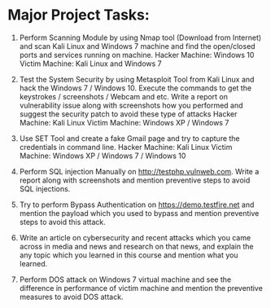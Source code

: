 # Major Project Tasks:

1.	Perform Scanning Module by using Nmap tool (Download from Internet) and scan Kali Linux and Windows 7 machine and find the open/closed ports and services running on machine.
Hacker Machine: Windows 10
Victim Machine: Kali Linux and Windows 7


2.	Test the System Security by using Metasploit Tool from Kali Linux and hack the Windows 7 / Windows 10. Execute the commands to get the keystrokes / screenshots / Webcam and etc. Write a report on vulnerability issue along with screenshots how you performed and suggest the security patch to avoid these type of attacks
Hacker Machine: Kali Linux
Victim Machine: Windows XP / Windows 7

3.	Use SET Tool and create a fake Gmail page and try to capture the credentials in command line.
Hacker Machine: Kali Linux
Victim Machine: Windows XP / Windows 7 / Windows 10

4.	Perform SQL injection Manually on http://testphp.vulnweb.com. Write a report along with screenshots and mention preventive steps to avoid SQL injections.

5.	Try to perform Bypass Authentication on https://demo.testfire.net and mention the payload which you used to bypass and mention preventive steps to avoid this attack.

6.	Write an article on cybersecurity and recent attacks which you came across in media and news and research on that news, and explain the any topic which you learned in this course and mention what you learned.

7.	Perform DOS attack on Windows 7 virtual machine and see the difference in performance of victim machine and mention the preventive measures to avoid DOS attack.

